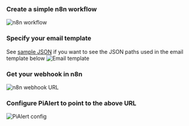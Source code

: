 ### Create a simple n8n workflow
![n8n workflow](https://i.imgur.com/2EGrQjt.png)

### Specify your email template 
See [sample JSON](https://github.com/jokob-sk/Pi.Alert/blob/main/back/webhook_json_sample.json) if you want to see the JSON paths used in the email template below
![Email template](https://i.imgur.com/kcVjGm1.png)

### Get your webhook in n8n
![n8n webhook URL](https://i.imgur.com/clN8eE5.png)

### Configure PiAlert to point to the above URL
![PiAlert config](https://i.imgur.com/rowJCC7.png)
